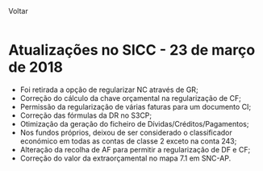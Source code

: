 <div style="width:100%; height:30px"><span onclick="loadUpgrades(['btnMenu'], event)" class="voltar">Voltar</span></div>

# Atualizações no SICC - 23 de março de 2018

- Foi retirada a opção de regularizar NC através de GR;
- Correção do cálculo da chave orçamental na regularização de CF;
- Permissão da regularização de várias faturas para um documento CI;
- Correção das fórmulas da DR no S3CP;
- Otimização da geração do ficheiro de Dívidas/Créditos/Pagamentos;
- Nos fundos próprios, deixou de ser considerado o classificador económico em todas as contas de classe 2 exceto na conta 243;
- Alteração da recolha de AF para permitir a regularização de DF e CF;
- Correção do valor da extraorçamental no mapa 7.1 em SNC-AP.
